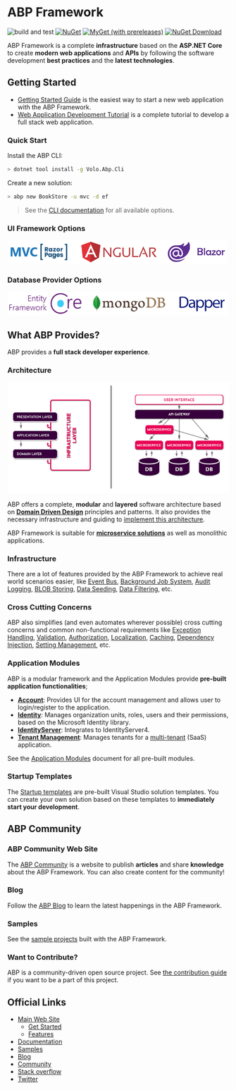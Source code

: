 # ABP Framework

![build and test](https://github.com/abpframework/abp/workflows/build%20and%20test/badge.svg)
[![NuGet](https://img.shields.io/nuget/v/Volo.Abp.Core.svg?style=flat-square)](https://www.nuget.org/packages/Volo.Abp.Core)
[![MyGet (with prereleases)](https://img.shields.io/myget/abp-nightly/vpre/Volo.Abp.svg?style=flat-square)](https://docs.abp.io/en/abp/latest/Nightly-Builds)
[![NuGet Download](https://img.shields.io/nuget/dt/Volo.Abp.Core.svg?style=flat-square)](https://www.nuget.org/packages/Volo.Abp.Core)

ABP Framework is a complete **infrastructure** based on the **ASP.NET Core** to create **modern web applications** and **APIs** by following the software development **best practices** and the **latest technologies**.

## Getting Started

- [Getting Started Guide](https://docs.abp.io/en/abp/4.0/Getting-Started) is the easiest way to start a new web application with the ABP Framework.
- [Web Application Development Tutorial](https://docs.abp.io/en/abp/4.0/Tutorials/Part-1) is a complete tutorial to develop a full stack web application.

### Quick Start

Install the ABP CLI:

````bash
> dotnet tool install -g Volo.Abp.Cli
````

Create a new solution:

````bash
> abp new BookStore -u mvc -d ef
````

> See the [CLI documentation](https://docs.abp.io/en/abp/latest/CLI) for all available options.

### UI Framework Options

<img width="500" src="docs/en/images/ui-options.png">

### Database Provider Options

<img width="500" src="docs/en/images/db-options.png">

## What ABP Provides?

ABP provides a **full stack developer experience**.

### Architecture

<img src="docs/en/images/ddd-microservice-simple.png">

ABP offers a complete, **modular** and **layered** software architecture based on **[Domain Driven Design](https://docs.abp.io/en/abp/latest/Domain-Driven-Design)** principles and patterns. It also provides the necessary infrastructure and guiding to [implement this architecture](https://docs.abp.io/en/abp/4.0/Domain-Driven-Design-Implementation-Guide).

ABP Framework is suitable for **[microservice solutions](https://docs.abp.io/en/abp/latest/Microservice-Architecture)** as well as monolithic applications.

### Infrastructure

There are a lot of features provided by the ABP Framework to achieve real world scenarios easier, like [Event Bus](https://docs.abp.io/en/abp/4.0/Event-Bus), [Background Job System](https://docs.abp.io/en/abp/4.0/Background-Jobs), [Audit Logging](https://docs.abp.io/en/abp/4.0/Audit-Logging), [BLOB Storing](https://docs.abp.io/en/abp/4.0/Blob-Storing), [Data Seeding](https://docs.abp.io/en/abp/4.0/Data-Seeding), [Data Filtering](https://docs.abp.io/en/abp/4.0/Data-Filtering), etc.

### Cross Cutting Concerns

ABP also simplifies (and even automates wherever possible) cross cutting concerns and common non-functional requirements like [Exception Handling](https://docs.abp.io/en/abp/4.0/Exception-Handling), [Validation](https://docs.abp.io/en/abp/4.0/Validation), [Authorization](https://docs.abp.io/en/abp/4.0/Authorization), [Localization](https://docs.abp.io/en/abp/4.0/Localization), [Caching](https://docs.abp.io/en/abp/4.0/Caching), [Dependency Injection](https://docs.abp.io/en/abp/4.0/Dependency-Injection), [Setting Management](https://docs.abp.io/en/abp/4.0/Settings), etc.

### Application Modules

ABP is a modular framework and the Application Modules provide **pre-built application functionalities**;

- [**Account**](https://docs.abp.io/en/abp/4.0/Modules/Account): Provides UI for the account management and allows user to login/register to the application.
- **[Identity](https://docs.abp.io/en/abp/4.0/Modules/Identity)**: Manages organization units, roles, users and their permissions, based on the Microsoft Identity library.
- [**IdentityServer**](https://docs.abp.io/en/abp/4.0/Modules/IdentityServer): Integrates to IdentityServer4.
- [**Tenant Management**](https://docs.abp.io/en/abp/4.0/Modules/Tenant-Management): Manages tenants for a [multi-tenant](https://docs.abp.io/en/abp/4.0/Multi-Tenancy) (SaaS) application.

See the [Application Modules](https://docs.abp.io/en/abp/4.0/Modules/Index) document for all pre-built modules.

### Startup Templates

The [Startup templates](https://docs.abp.io/en/abp/4.0/Startup-Templates/Index) are pre-built Visual Studio solution templates. You can create your own solution based on these templates to **immediately start your development**.

## ABP Community

### ABP Community Web Site

The [ABP Community](https://community.abp.io/) is a website to publish **articles** and share **knowledge** about the ABP Framework. You can also create content for the community!

### Blog

Follow the [ABP Blog](https://blog.abp.io/) to learn the latest happenings in the ABP Framework.

### Samples

See the [sample projects](https://docs.abp.io/en/abp/4.0/Samples/Index) built with the ABP Framework.

### Want to Contribute?

ABP is a community-driven open source project. See [the contribution guide](https://docs.abp.io/en/abp/4.0/Contribution/Index) if you want to be a part of this project.

## Official Links

* <a href="https://abp.io/" target="_blank">Main Web Site</a>
  * <a href="https://abp.io/get-started" target="_blank">Get Started</a>
  * <a href="https://abp.io/features" target="_blank">Features</a>
* <a href="https://docs.abp.io/" target="_blank">Documentation</a>
* <a href="https://docs.abp.io/en/abp/latest/Samples/Index" target="_blank">Samples</a>
* <a href="https://blog.abp.io/" target="_blank">Blog</a>
* <a href="https://community.abp.io/" target="_blank">Community</a>
* <a href="https://stackoverflow.com/questions/tagged/abp" target="_blank">Stack overflow</a>
* <a href="https://twitter.com/abpframework" target="_blank">Twitter</a>
